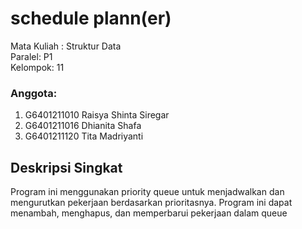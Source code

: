 # schedule plann(er)

Mata Kuliah : Struktur Data<br />
Paralel: P1<br />
Kelompok: 11<br />

### Anggota:
1. G6401211010 Raisya Shinta Siregar
2. G6401211016 Dhianita Shafa
3. G6401211120 Tita Madriyanti

## Deskripsi Singkat
Program ini menggunakan priority queue untuk menjadwalkan dan mengurutkan pekerjaan berdasarkan prioritasnya. Program ini dapat menambah, menghapus, dan memperbarui pekerjaan dalam queue<br />
